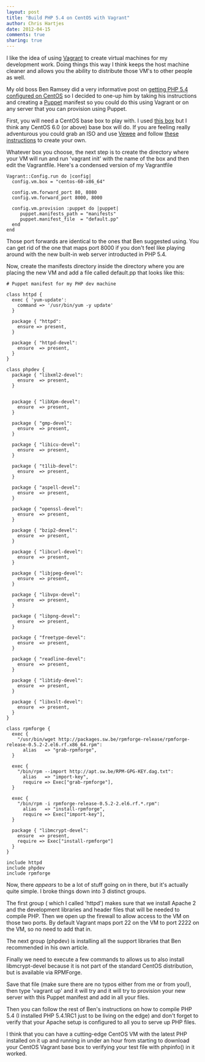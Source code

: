 ```yaml
---
layout: post
title: "Build PHP 5.4 on CentOS with Vagrant" 
author: Chris Hartjes
date: 2012-04-15
comments: true 
sharing: true 
---
```

I like the idea of using [Vagrant](http://vagrantup.com) to create virtual
machines for my development work. Doing things this way I think keeps the
host machine cleaner and allows you the ability to distribute those VM's
to other people as well.

My old boss Ben Ramsey did a very informative post on [getting PHP 5.4 configured on CentOS](http://benramsey.com/blog/2012/03/build-php-54-on-centos-62/)
so I decided to one-up him by taking his instructions and creating a [Puppet](http://puppetlabs.com/)
manifest so you could do this using Vagrant or on any server that you can 
provision using Puppet.

First, you will need a CentOS base box to play with. I used [this box](http://www.vagrantbox.es/37/)
but I think any CentOS 6.0 (or above) base box will do. If you are feeling really
adventurous you could grab an ISO and use [Vewee](https://github.com/jedi4ever/veewee) 
and follow [these instructions](http://www.ducea.com/2011/08/15/building-vagrant-boxes-with-veewee/)
to create your own. 

Whatever box you choose, the next step is to create the directory where your VM
will run and run 'vagrant init' with the name of the box and then edit the Vagrantfile.
Here's a condensed version of my Vagrantfile

~~~
Vagrant::Config.run do |config|
  config.vm.box = "centos-60-x86_64"
    
  config.vm.forward_port 80, 8080
  config.vm.forward_port 8000, 8000
  
  config.vm.provision :puppet do |puppet|
     puppet.manifests_path = "manifests"
     puppet.manifest_file  = "default.pp"
  end
end
~~~

Those port forwards are identical to the ones that Ben suggested using. You
can get rid of the one that maps port 8000 if you don't feel like playing
around with the new built-in web server introducted in PHP 5.4.

Now, create the manifests directory inside the directory where you are placing
the new VM and add a file called default.pp that looks like this:

~~~
# Puppet manifest for my PHP dev machine

class httpd {
  exec { 'yum-update':
    command => '/usr/bin/yum -y update'
  }

  package { "httpd":
    ensure => present,
  }

  package { "httpd-devel":
    ensure  => present,
  }
}

class phpdev {
  package { "libxml2-devel":
    ensure  => present,
  }

  
  package { "libXpm-devel":
    ensure  => present,
  }
 
  package { "gmp-devel":
    ensure  => present,
  }
 
  package { "libicu-devel":
    ensure  => present,
  }

  package { "t1lib-devel":
    ensure  => present,
  }
  
  package { "aspell-devel":
    ensure  => present,
  }
  
  package { "openssl-devel":
    ensure  => present,
  }
 
  package { "bzip2-devel":
    ensure  => present,
  }
 
  package { "libcurl-devel":
    ensure  => present,
  }

  package { "libjpeg-devel":
    ensure  => present,
  }

  package { "libvpx-devel":
    ensure  => present,
  }

  package { "libpng-devel":
    ensure  => present,
  }

  package { "freetype-devel":
    ensure  => present,
  }

  package { "readline-devel":
    ensure  => present,
  }

  package { "libtidy-devel":
    ensure  => present,
  }

  package { "libxslt-devel":
    ensure  => present,
  }
}

class rpmforge {
  exec {
    "/usr/bin/wget http://packages.sw.be/rpmforge-release/rpmforge-release-0.5.2-2.el6.rf.x86_64.rpm":
      alias   => "grab-rpmforge",
  }

  exec {
    "/bin/rpm --import http://apt.sw.be/RPM-GPG-KEY.dag.txt":
      alias   => "import-key",
      require => Exec["grab-rpmforge"],
  }

  exec {
    "/bin/rpm -i rpmforge-release-0.5.2-2.el6.rf.*.rpm":
      alias   => "install-rpmforge",
      require => Exec["import-key"],
  }

  package { "libmcrypt-devel":
    ensure  => present,
    require => Exec["install-rpmforge"]
  }
}

include httpd
include phpdev
include rpmforge

~~~

Now, there *appears* to be a lot of stuff going on in there, but it's actually
quite simple. I broke things down into 3 distinct groups. 

The first group (
which I called 'httpd') makes sure that we install Apache 2 and the development
libraries and header files that will be needed to compile PHP. Then we open up
the firewall to allow access to the VM on those two ports. By default Vagrant
maps port 22 on the VM to port 2222 on the VM, so no need to add that in. 

The next group (phpdev) is installing all the support libraries that Ben recommended 
in his own article.

Finally we need to execute a few commands to allows us to also install libmcrypt-devel
because it is not part of the standard CentOS distribution, but is available via
RPMForge.

Save that file (make sure there are no typos either from me or from you!), then type
'vagrant up' and it will try and it will try to provision your new server with this
Puppet manifest and add in all your files.

Then you can follow the rest of Ben's instructions on how to compile PHP 5.4 (I
installed PHP 5.4.1RC1 just to be living on the edge) and don't forget to verify
that your Apache setup is configured to all you to serve up PHP files.

I think that you can have a cutting-edge CentOS VM with the latest PHP installed on
it up and running in under an hour from starting to download your CentOS Vagrant
base box to verifying your test file with phpinfo() in it worked. 

